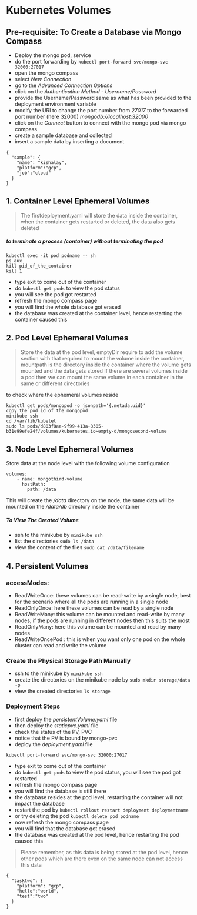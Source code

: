 # Kubernetes Volumes

## Pre-requisite: To Create a Database via Mongo Compass
- Deploy the mongo pod, service
- do the port forwarding by ```kubectl port-forward svc/mongo-svc 32000:27017```
- open the mongo compass
- select _New Connection_
- go to the _Advanced Connection Options_
- click on the _Authentication Method - Username/Password_
- provide the Username/Password same as what has been provided to the deployment environment variable
- modify the URI to change the port number from _27017_ to the forwarded port number (here 32000) _mongodb://localhost:32000_
- click on the _Connect_ button to connect with the mongo pod via mongo compass
- create a sample database and collected
- insert a sample data by inserting a document
```
{
  "sample": {
    "name": "kishalay",
    "platform":"gcp",
    "job":"cloud"
  }
}
```

## 1. Container Level Ephemeral Volumes
> The firstdeployment.yaml will store the data inside the container, when the container gets restarted or deleted, the data also gets deleted

##### to terminate a process (container) without terminating the pod

```
kubectl exec -it pod podname -- sh
ps aux
kill pid_of_the_container
kill 1
```

- type exit to come out of the container
- do ```kubectl get pods``` to view the pod status
- you will see the pod got restarted
- refresh the mongo compass page
- you will find the whole database got erased
- the database was created at the container level, hence restarting the container caused this


## 2. Pod Level Ephemeral Volumes
> Store the data at the pod level, emptyDir
> require to add the volume section with that required to mount the volume inside the container, mountpath is the directory inside the container where the volume gets mounted and the data gets stored
> If there are several volumes inside a pod then we can mount the same volume in each container in the same or different directories

to check where the ephemeral volumes reside
```
kubectl get pods/mongopod -o jsonpath='{.metada.uid}'
copy the pod id of the mongopod
minikube ssh
cd /var/lib/kubelet
sudo ls pods/d803f8ae-9f99-413a-8305-b31e99efe24f/volumes/kubernetes.io~empty-d/mongosecond-volume
```

## 3. Node Level Ephemeral Volumes
Store data at the node level with the following volume configuration
```
volumes:
    - name: mongothird-volume
      hostPath:
        path: /data
```
This will create the _/data_ directory on the node, the same data will be mounted on the _/data/db_ directory inside the container

##### To View The Created Volume
- ssh to the minikube by ```minikube ssh```
- list the directories ```sudo ls /data```
- view the content of the files ```sudo cat /data/filename```


## 4. Persistent Volumes

### accessModes:
- ReadWriteOnce: these volumes can be read-write by a single node, best for the scenario where all the pods are running in a single node
- ReadOnlyOnce: here these volumes can be read by a single node
- ReadWriteMany: this volume can be mounted and read-write by many nodes, if the pods are running in different nodes then this suits the most
- ReadOnlyMany: here this volume can be mounted and read by many nodes
- ReadWriteOncePod : this is when you want only one pod on the whole cluster can read and write the volume

### Create the Physical Storage Path Manually
- ssh to the minikube by ```minikube ssh```
- create the directories on the minikube node by ```sudo mkdir storage/data -p```
- view the created directories ```ls storage```

### Deployment Steps
- first deploy the _persistentVolume.yaml_ file
- then deploy the _staticpvc.yaml_ file
- check the status of the PV, PVC
- notice that the PV is bound by mongo-pvc
- deploy the _deployment.yaml_ file

```
kubectl port-forward svc/mongo-svc 32000:27017
```


- type exit to come out of the container
- do ```kubectl get pods``` to view the pod status,
you will see the pod got restarted
- refresh the mongo compass page
- you will find the database is still there
- the database resides at the pod level, restarting the container will not impact the database
- restart the pod by ```kubectl rollout restart deployment deploymentname```
- or try deleting the pod ```kubectl delete pod podname```
- now refresh the mongo compass page
- you will find that the database got erased
- the database was created at the pod level, hence restarting the pod caused this

> Please remember, as this data is being stored at the pod level, hence other pods which are there even on the same node can not access this data


```
{
  "tasktwo": {
    "platform": "gcp",
    "hello":"world",
    "test":"two"
  }
}
```
